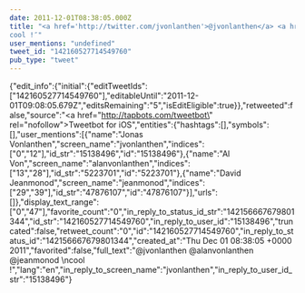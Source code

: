 ```yaml
---
date: 2011-12-01T08:38:05.000Z
title: "<a href='http://twitter.com/jvonlanthen'>@jvonlanthen</a> <a href='http://twitter.com/alanvonlanthen'>@alanvonlanthen</a> <a href='http://twitter.com/jeanmonod'>@jeanmonod</a> 
cool !″"
user_mentions: "undefined"
tweet_id: "142160527714549760"
pub_type: "tweet"
---
```

{"edit_info":{"initial":{"editTweetIds":["142160527714549760"],"editableUntil":"2011-12-01T09:08:05.679Z","editsRemaining":"5","isEditEligible":true}},"retweeted":false,"source":"<a href=\"http://tapbots.com/tweetbot\" rel=\"nofollow\">Tweetbot for iOS</a>","entities":{"hashtags":[],"symbols":[],"user_mentions":[{"name":"Jonas Vonlanthen","screen_name":"jvonlanthen","indices":["0","12"],"id_str":"15138496","id":"15138496"},{"name":"Al Von","screen_name":"alanvonlanthen","indices":["13","28"],"id_str":"5223701","id":"5223701"},{"name":"David Jeanmonod","screen_name":"jeanmonod","indices":["29","39"],"id_str":"47876107","id":"47876107"}],"urls":[]},"display_text_range":["0","47"],"favorite_count":"0","in_reply_to_status_id_str":"142156667679801344","id_str":"142160527714549760","in_reply_to_user_id":"15138496","truncated":false,"retweet_count":"0","id":"142160527714549760","in_reply_to_status_id":"142156667679801344","created_at":"Thu Dec 01 08:38:05 +0000 2011","favorited":false,"full_text":"@jvonlanthen @alanvonlanthen @jeanmonod \ncool !","lang":"en","in_reply_to_screen_name":"jvonlanthen","in_reply_to_user_id_str":"15138496"}
